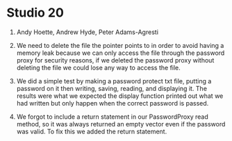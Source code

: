 # Studio 20

1. Andy Hoette, Andrew Hyde, Peter Adams-Agresti

2. We need to delete the file the pointer points to in order to avoid having a memory leak because we can only
access the file through the password proxy for security reasons, if we deleted the password proxy without deleting the
file we could lose any way to access the file.

4. We did a simple test by making a password protect txt file, putting a password on it then writing, saving, reading,
and displaying it. The results were what we expected the display function printed out what we had written but only
happen when the correct password is passed.

5. We forgot to include a return statement in our PasswordProxy read method, so it was always returned an
empty vector even if the password was valid. To fix this we added the return statement. 